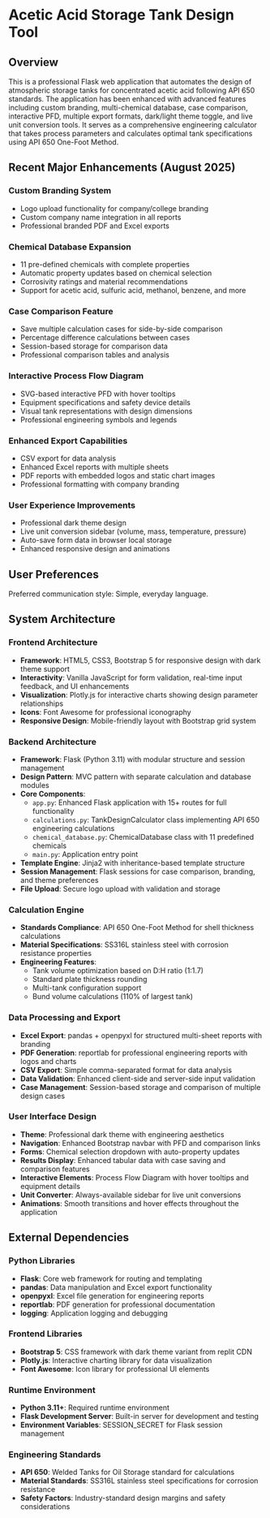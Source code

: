 # Acetic Acid Storage Tank Design Tool

## Overview

This is a professional Flask web application that automates the design of atmospheric storage tanks for concentrated acetic acid following API 650 standards. The application has been enhanced with advanced features including custom branding, multi-chemical database, case comparison, interactive PFD, multiple export formats, dark/light theme toggle, and live unit conversion tools. It serves as a comprehensive engineering calculator that takes process parameters and calculates optimal tank specifications using API 650 One-Foot Method.

## Recent Major Enhancements (August 2025)

### Custom Branding System
- Logo upload functionality for company/college branding
- Custom company name integration in all reports
- Professional branded PDF and Excel exports

### Chemical Database Expansion
- 11 pre-defined chemicals with complete properties
- Automatic property updates based on chemical selection
- Corrosivity ratings and material recommendations
- Support for acetic acid, sulfuric acid, methanol, benzene, and more

### Case Comparison Feature
- Save multiple calculation cases for side-by-side comparison
- Percentage difference calculations between cases
- Session-based storage for comparison data
- Professional comparison tables and analysis

### Interactive Process Flow Diagram
- SVG-based interactive PFD with hover tooltips
- Equipment specifications and safety device details
- Visual tank representations with design dimensions
- Professional engineering symbols and legends

### Enhanced Export Capabilities
- CSV export for data analysis
- Enhanced Excel reports with multiple sheets
- PDF reports with embedded logos and static chart images
- Professional formatting with company branding

### User Experience Improvements
- Professional dark theme design
- Live unit conversion sidebar (volume, mass, temperature, pressure)
- Auto-save form data in browser local storage
- Enhanced responsive design and animations

## User Preferences

Preferred communication style: Simple, everyday language.

## System Architecture

### Frontend Architecture
- **Framework**: HTML5, CSS3, Bootstrap 5 for responsive design with dark theme support
- **Interactivity**: Vanilla JavaScript for form validation, real-time input feedback, and UI enhancements
- **Visualization**: Plotly.js for interactive charts showing design parameter relationships
- **Icons**: Font Awesome for professional iconography
- **Responsive Design**: Mobile-friendly layout with Bootstrap grid system

### Backend Architecture
- **Framework**: Flask (Python 3.11) with modular structure and session management
- **Design Pattern**: MVC pattern with separate calculation and database modules
- **Core Components**:
  - `app.py`: Enhanced Flask application with 15+ routes for full functionality
  - `calculations.py`: TankDesignCalculator class implementing API 650 engineering calculations
  - `chemical_database.py`: ChemicalDatabase class with 11 predefined chemicals
  - `main.py`: Application entry point
- **Template Engine**: Jinja2 with inheritance-based template structure
- **Session Management**: Flask sessions for case comparison, branding, and theme preferences
- **File Upload**: Secure logo upload with validation and storage

### Calculation Engine
- **Standards Compliance**: API 650 One-Foot Method for shell thickness calculations
- **Material Specifications**: SS316L stainless steel with corrosion resistance properties
- **Engineering Features**: 
  - Tank volume optimization based on D:H ratio (1:1.7)
  - Standard plate thickness rounding
  - Multi-tank configuration support
  - Bund volume calculations (110% of largest tank)

### Data Processing and Export
- **Excel Export**: pandas + openpyxl for structured multi-sheet reports with branding
- **PDF Generation**: reportlab for professional engineering reports with logos and charts
- **CSV Export**: Simple comma-separated format for data analysis
- **Data Validation**: Enhanced client-side and server-side input validation
- **Case Management**: Session-based storage and comparison of multiple design cases

### User Interface Design
- **Theme**: Professional dark theme with engineering aesthetics
- **Navigation**: Enhanced Bootstrap navbar with PFD and comparison links
- **Forms**: Chemical selection dropdown with auto-property updates
- **Results Display**: Enhanced tabular data with case saving and comparison features
- **Interactive Elements**: Process Flow Diagram with hover tooltips and equipment details
- **Unit Converter**: Always-available sidebar for live unit conversions
- **Animations**: Smooth transitions and hover effects throughout the application

## External Dependencies

### Python Libraries
- **Flask**: Core web framework for routing and templating
- **pandas**: Data manipulation and Excel export functionality
- **openpyxl**: Excel file generation for engineering reports
- **reportlab**: PDF generation for professional documentation
- **logging**: Application logging and debugging

### Frontend Libraries
- **Bootstrap 5**: CSS framework with dark theme variant from replit CDN
- **Plotly.js**: Interactive charting library for data visualization
- **Font Awesome**: Icon library for professional UI elements

### Runtime Environment
- **Python 3.11+**: Required runtime environment
- **Flask Development Server**: Built-in server for development and testing
- **Environment Variables**: SESSION_SECRET for Flask session management

### Engineering Standards
- **API 650**: Welded Tanks for Oil Storage standard for calculations
- **Material Standards**: SS316L stainless steel specifications for corrosion resistance
- **Safety Factors**: Industry-standard design margins and safety considerations
